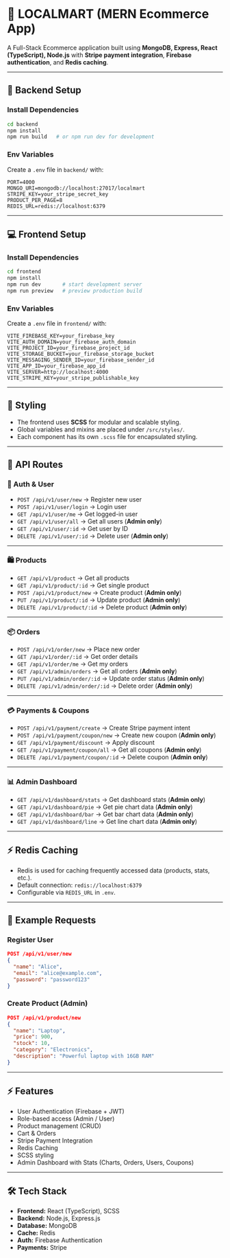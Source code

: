 
# 🛒 LOCALMART (MERN Ecommerce App)

A Full-Stack Ecommerce application built using **MongoDB, Express, React (TypeScript), Node.js** with **Stripe payment integration**, **Firebase authentication**, and **Redis caching**.

---

## 🚀 Backend Setup

### Install Dependencies
```bash
cd backend
npm install
npm run build   # or npm run dev for development
````

### Env Variables

Create a `.env` file in `backend/` with:

```
PORT=4000
MONGO_URI=mongodb://localhost:27017/localmart
STRIPE_KEY=your_stripe_secret_key
PRODUCT_PER_PAGE=8
REDIS_URL=redis://localhost:6379
```

---

## 💻 Frontend Setup

### Install Dependencies

```bash
cd frontend
npm install
npm run dev       # start development server
npm run preview   # preview production build
```

### Env Variables

Create a `.env` file in `frontend/` with:

```
VITE_FIREBASE_KEY=your_firebase_key
VITE_AUTH_DOMAIN=your_firebase_auth_domain
VITE_PROJECT_ID=your_firebase_project_id
VITE_STORAGE_BUCKET=your_firebase_storage_bucket
VITE_MESSAGING_SENDER_ID=your_firebase_sender_id
VITE_APP_ID=your_firebase_app_id
VITE_SERVER=http://localhost:4000
VITE_STRIPE_KEY=your_stripe_publishable_key
```

---

## 🎨 Styling

* The frontend uses **SCSS** for modular and scalable styling.
* Global variables and mixins are placed under `/src/styles/`.
* Each component has its own `.scss` file for encapsulated styling.

---

## 📌 API Routes

### 🔑 Auth & User

* `POST /api/v1/user/new` → Register new user
* `POST /api/v1/user/login` → Login user
* `GET /api/v1/user/me` → Get logged-in user
* `GET /api/v1/user/all` → Get all users (**Admin only**)
* `GET /api/v1/user/:id` → Get user by ID
* `DELETE /api/v1/user/:id` → Delete user (**Admin only**)

---

### 🛍️ Products

* `GET /api/v1/product` → Get all products
* `GET /api/v1/product/:id` → Get single product
* `POST /api/v1/product/new` → Create product (**Admin only**)
* `PUT /api/v1/product/:id` → Update product (**Admin only**)
* `DELETE /api/v1/product/:id` → Delete product (**Admin only**)

---

### 📦 Orders

* `POST /api/v1/order/new` → Place new order
* `GET /api/v1/order/:id` → Get order details
* `GET /api/v1/order/me` → Get my orders
* `GET /api/v1/admin/orders` → Get all orders (**Admin only**)
* `PUT /api/v1/admin/order/:id` → Update order status (**Admin only**)
* `DELETE /api/v1/admin/order/:id` → Delete order (**Admin only**)

---

### 💳 Payments & Coupons

* `POST /api/v1/payment/create` → Create Stripe payment intent
* `POST /api/v1/payment/coupon/new` → Create new coupon (**Admin only**)
* `GET /api/v1/payment/discount` → Apply discount
* `GET /api/v1/payment/coupon/all` → Get all coupons (**Admin only**)
* `DELETE /api/v1/payment/coupon/:id` → Delete coupon (**Admin only**)

---

### 📊 Admin Dashboard

* `GET /api/v1/dashboard/stats` → Get dashboard stats (**Admin only**)
* `GET /api/v1/dashboard/pie` → Get pie chart data (**Admin only**)
* `GET /api/v1/dashboard/bar` → Get bar chart data (**Admin only**)
* `GET /api/v1/dashboard/line` → Get line chart data (**Admin only**)

---

## ⚡ Redis Caching

* Redis is used for caching frequently accessed data (products, stats, etc.).
* Default connection: `redis://localhost:6379`
* Configurable via `REDIS_URL` in `.env`.

---

## 🧪 Example Requests

### Register User

```json
POST /api/v1/user/new
{
  "name": "Alice",
  "email": "alice@example.com",
  "password": "password123"
}
```

### Create Product (Admin)

```json
POST /api/v1/product/new
{
  "name": "Laptop",
  "price": 900,
  "stock": 10,
  "category": "Electronics",
  "description": "Powerful laptop with 16GB RAM"
}
```

---

## ⚡ Features

* User Authentication (Firebase + JWT)
* Role-based access (Admin / User)
* Product management (CRUD)
* Cart & Orders
* Stripe Payment Integration
* Redis Caching
* SCSS styling
* Admin Dashboard with Stats (Charts, Orders, Users, Coupons)

---

## 🛠️ Tech Stack

* **Frontend:** React (TypeScript), SCSS
* **Backend:** Node.js, Express.js
* **Database:** MongoDB
* **Cache:** Redis
* **Auth:** Firebase Authentication
* **Payments:** Stripe

```


